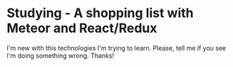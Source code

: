 # Studying - A shopping list with Meteor and React/Redux
I'm new with this technologies I'm trying to learn. Please, tell me if you see I'm doing something wrong. Thanks!
